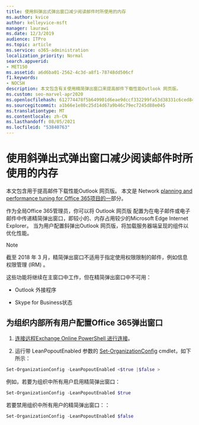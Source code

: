```yaml
---
title: 使用斜弹出式弹出窗口减少阅读邮件时所使用的内存
ms.author: kvice
author: kelleyvice-msft
manager: laurawi
ms.date: 12/3/2019
audience: ITPro
ms.topic: article
ms.service: o365-administration
localization_priority: Normal
search.appverid:
- MET150
ms.assetid: a6d6ba01-2562-4c3d-a8f1-78748dd506cf
f1.keywords:
- NOCSH
description: 本文包含有关使用精简弹出窗口来提高邮件下载性能Outlook 网页版。
ms.custom: seo-marvel-apr2020
ms.openlocfilehash: 612774478f5b649901d6eae9dccf332299fa53d38331c6ced847ea8d05be104e
ms.sourcegitcommit: a1b66e1e80c25d14d67a9b46c79ec7245d88e045
ms.translationtype: MT
ms.contentlocale: zh-CN
ms.lasthandoff: 08/05/2021
ms.locfileid: "53840763"
---
```

# <a name="use-lean-popouts-to-reduce-memory-used-when-reading-mail-messages"></a>使用斜弹出式弹出窗口减少阅读邮件时所使用的内存

本文包含用于提高邮件下载性能Outlook 网页版。 本文是 Network [planning and performance tuning for Office 365项目的一](./network-planning-and-performance.md)部分。
  
作为全局Office 365管理员，你可以将 Outlook 网页版 配置为在电子邮件或电子邮件中传递精简弹出窗口，即较小的、内存占用较少的Microsoft Edge Internet Explorer。 当为用户配置斜弹出Outlook 网页版，将加载服务器端呈现的组件以优化性能。
  
> [!NOTE]
> 截至 2018 年 3 月，精简弹出窗口不适用于指定使用权限限制的邮件，例如信息权限管理 (IRM) 。
  
这些功能将继续在主窗口中工作，但在精简弹出窗口中不可用：
  
- Outlook 外接程序
  
- Skype for Business状态
  
## <a name="to-configure-lean-popouts-for-all-users-within-your-office-365-organization"></a>为组织内部所有用户配置Office 365弹出窗口
  
1. [连接远程Exchange Online PowerShell 进行连接](/powershell/exchange/connect-to-exchange-online-powershell)。
  
2. 运行带 LeanPopoutEnabled 参数的 [Set-OrganizationConfig](/powershell/module/exchange/set-organizationconfig) cmdlet，如下所示：

  ```powershell
  Set-OrganizationConfig -LeanPopoutEnabled <$true |$false >
  ```

  例如，若要为组织中所有用户启用精简弹出窗口：
  
  ```powershell
  Set-OrganizationConfig -LeanPopoutEnabled $true
  ```

  若要禁用组织中所有用户的精简弹出窗口：：

  ```powershell
  Set-OrganizationConfig -LeanPopoutEnabled $false
  ```